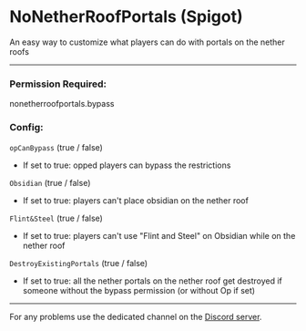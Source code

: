 # NoNetherRoofPortals (Spigot)

An easy way to customize what players can do with portals on the nether roofs

---

### Permission Required:
nonetherroofportals.bypass

### Config:
`opCanBypass` (true / false)
- If set to true: opped players can bypass the restrictions

`Obsidian` (true / false)
- If set to true: players can't place obsidian on the nether roof

`Flint&Steel` (true / false)
- If set to true: players can't use "Flint and Steel" on Obsidian while on the nether roof

`DestroyExistingPortals` (true / false)
- If set to true: all the nether portals on the nether roof get destroyed if someone without the bypass permission (or without Op if set)

---
 
For any problems use the dedicated channel on the [Discord server](https://discord.gg/WG7eBYvTAg).
